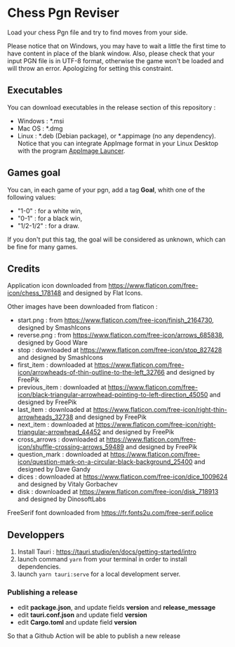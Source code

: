 # Chess Pgn Reviser

Load your chess Pgn file and try to find moves from your side.

Please notice that on Windows, you may have to wait a little the first time to have content in place of the blank window. Also, please check that your input PGN file is in UTF-8 format, otherwise the game won't be loaded and will throw an error. Apologizing for setting this constraint.

## Executables

You can download executables in the release section of this repository :
* Windows : *.msi
* Mac OS : *.dmg
* Linux : *.deb (Debian package), or *.appimage (no any dependency). Notice that you can integrate AppImage format in your Linux Desktop with the program [AppImage Launcer](https://github.com/TheAssassin/AppImageLauncher).

## Games goal

You can, in each game of your pgn, add a tag **Goal**, whith one of the following values:
* "1-0" : for a white win,
* "0-1" : for a black win,
* "1/2-1/2" : for a draw.

If you don't put this tag, the goal will be considered as unknown, which can be fine for many games.

## Credits

Application icon downloaded from https://www.flaticon.com/free-icon/chess_178148 and designed by Flat Icons.

Other images have been downloaded from flaticon :
* start.png : from https://www.flaticon.com/free-icon/finish_2164730, designed by SmashIcons
* reverse.png : from https://www.flaticon.com/free-icon/arrows_685838, designed by Good Ware
* stop : downloaded at https://www.flaticon.com/free-icon/stop_827428 and designed by SmashIcons
* first_item : downloaded at https://www.flaticon.com/free-icon/arrowheads-of-thin-outline-to-the-left_32766 and designed by FreePik
* previous_item : downloaded at https://www.flaticon.com/free-icon/black-triangular-arrowhead-pointing-to-left-direction_45050 and designed by FreePik
* last_item : downloaded at https://www.flaticon.com/free-icon/right-thin-arrowheads_32738 and designed by FreePik
* next_item : downloaded at https://www.flaticon.com/free-icon/right-triangular-arrowhead_44452 and designed by FreePik
* cross_arrows : downloaded at https://www.flaticon.com/free-icon/shuffle-crossing-arrows_59489 and designed by FreePik
* question_mark : downloaded at https://www.flaticon.com/free-icon/question-mark-on-a-circular-black-background_25400 and designed by Dave Gandy
* dices : downloaded at https://www.flaticon.com/free-icon/dice_1009624 and designed by Vitaly Gorbachev
* disk : downloaded at https://www.flaticon.com/free-icon/disk_718913 and designed by DinosoftLabs

FreeSerif font downloaded from https://fr.fonts2u.com/free-serif.police

## Developpers

1. Install Tauri : https://tauri.studio/en/docs/getting-started/intro
2. launch command `yarn` from your terminal in order to install dependencies.
3. launch `yarn tauri:serve` for a local development server.

### Publishing a release

* edit **package.json**, and update fields **version** and **release_message**
* edit **tauri.conf.json** and update field **version**
* edit **Cargo.toml** and update field **version**

So that a Github Action will be able to publish a new release